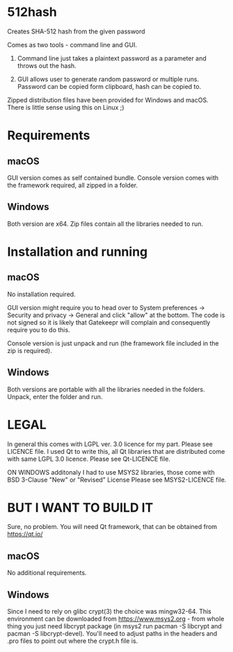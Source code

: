 # 512hash
Creates SHA-512 hash from the given password

Comes as two tools - command line and GUI.

1) Command line just takes a plaintext password as a parameter and throws out the hash.

2) GUI allows user to generate random password or multiple runs.
Password can be copied form clipboard, hash can be copied to.

Zipped distribution files have been provided for Windows and macOS.
There is little sense using this on Linux ;)

# Requirements

## macOS

GUI version comes as self contained bundle.
Console version comes with the framework required, all zipped in a folder.

## Windows

Both version are x64. Zip files contain all the libraries needed to run.

# Installation and running

## macOS

No installation required.

GUI version might require you to head over to System preferences -> Security and privacy ->
General and click "allow" at the bottom. The code is not signed so it is likely that 
Gatekeepr will complain and consequently require you to do this.

Console version is just unpack and run (the framework file included in the zip is required).

## Windows

Both versions are portable with all the libraries needed in the folders. Unpack, enter the folder
and run.

# LEGAL

In general this comes with LGPL ver. 3.0 licence for my part. Please see LICENCE file.
I used Qt to write this, all Qt libraries that are distributed come with same LGPL 3.0 licence.
Please see Qt-LICENCE file.

ON WINDOWS additonaly I had to use MSYS2 libraries, those come with BSD 3-Clause "New" or "Revised" License
Please see MSYS2-LICENCE file.

# BUT I WANT TO BUILD IT

Sure, no problem. You will need Qt framework, that can be obtained from https://qt.io/

## macOS

No additional requirements.

## Windows

Since I need to rely on glibc crypt(3) the choice was mingw32-64. This environment can be downloaded from
https://www.msys2.org - from whole thing you just need libcrypt package (in msys2 run pacman -S libcrypt and
pacman -S libcrypt-devel). You'll need to adjust paths in the headers and .pro files to point out where the crypt.h file is.

